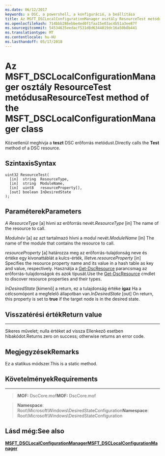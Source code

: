 ```yaml
---
ms.date: 06/12/2017
keywords: a DSC, a powershell, a konfiguráció, a beállítása
title: Az MSFT_DSCLocalConfigurationManager osztály ResourceTest metódusa
ms.openlocfilehash: 714bbb286ebbe4ed0f1faa15e03ac4b51a3ee87f
ms.sourcegitcommit: 54534635eedacf531d8d6344019dc16a50b8b441
ms.translationtype: MT
ms.contentlocale: hu-HU
ms.lasthandoff: 05/17/2018
---
```

# <a name="resourcetest-method-of-the-msftdsclocalconfigurationmanager-class"></a><span data-ttu-id="59048-103">Az MSFT_DSCLocalConfigurationManager osztály ResourceTest metódusa</span><span class="sxs-lookup"><span data-stu-id="59048-103">ResourceTest method of the MSFT_DSCLocalConfigurationManager class</span></span>

<span data-ttu-id="59048-104">Közvetlenül meghívja a **teszt** DSC erőforrás metódust.</span><span class="sxs-lookup"><span data-stu-id="59048-104">Directly calls the **Test** method of a DSC resource.</span></span>

<a name="syntax"></a><span data-ttu-id="59048-105">Szintaxis</span><span class="sxs-lookup"><span data-stu-id="59048-105">Syntax</span></span>
------

```mof
uint32 ResourceTest(
  [in]  string  ResourceType,
  [in]  string  ModuleName,
  [in]  uint8   resourceProperty[],
  [out] boolean InDesiredState
);
```

<a name="parameters"></a><span data-ttu-id="59048-106">Paraméterek</span><span class="sxs-lookup"><span data-stu-id="59048-106">Parameters</span></span>
----------

<span data-ttu-id="59048-107">*A ResourceType* \[a\] hívni az erőforrás nevét.</span><span class="sxs-lookup"><span data-stu-id="59048-107">*ResourceType* \[in\] The name of the resource to call.</span></span>

<span data-ttu-id="59048-108">*Modulnév* \[a\] az azt tartalmazó hívni a modul nevét.</span><span class="sxs-lookup"><span data-stu-id="59048-108">*ModuleName* \[in\] The name of the module that contains the resource to call.</span></span>

<span data-ttu-id="59048-109">*resourceProperty* \[a\] határozza meg az erőforrás-tulajdonság neve és értéke egy kivonattáblát a kulcs-érték, illetve.</span><span class="sxs-lookup"><span data-stu-id="59048-109">*resourceProperty* \[in\] Specifies the resource property name and its value in a hash table as key and value, respectively.</span></span> <span data-ttu-id="59048-110">Használja a [Get-DscResource](https://technet.microsoft.com/library/dn521625.aspx) parancsmag az erőforrás-tulajdonságok és azok típusát.</span><span class="sxs-lookup"><span data-stu-id="59048-110">Use the [Get-DscResource](https://technet.microsoft.com/library/dn521625.aspx) cmdlet to discover resource properties and their types.</span></span>

<span data-ttu-id="59048-111">*InDesiredState* \[kimenő\] a return, ez a tulajdonság értéke **igaz** Ha a célcsomópont a megfelelő állapotban van.</span><span class="sxs-lookup"><span data-stu-id="59048-111">*InDesiredState* \[out\] On return, this property is set to **true** if the target node is in the desired state.</span></span>

## <a name="return-value"></a><span data-ttu-id="59048-112">Visszatérési érték</span><span class="sxs-lookup"><span data-stu-id="59048-112">Return value</span></span>
------------

<span data-ttu-id="59048-113">Sikeres művelet; nulla értéket ad vissza Ellenkező esetben hibakódot.</span><span class="sxs-lookup"><span data-stu-id="59048-113">Returns zero on success; otherwise returns an error code.</span></span>

## <a name="remarks"></a><span data-ttu-id="59048-114">Megjegyzések</span><span class="sxs-lookup"><span data-stu-id="59048-114">Remarks</span></span>

<span data-ttu-id="59048-115">Ez a statikus módszer.</span><span class="sxs-lookup"><span data-stu-id="59048-115">This is a static method.</span></span>

## <a name="requirements"></a><span data-ttu-id="59048-116">Követelmények</span><span class="sxs-lookup"><span data-stu-id="59048-116">Requirements</span></span>
------------
><span data-ttu-id="59048-117">**MOF:** DscCore.mof</span><span class="sxs-lookup"><span data-stu-id="59048-117">**MOF:** DscCore.mof</span></span>

><span data-ttu-id="59048-118">**Namespace**: Root\Microsoft\Windows\DesiredStateConfiguration</span><span class="sxs-lookup"><span data-stu-id="59048-118">**Namespace**: Root\Microsoft\Windows\DesiredStateConfiguration</span></span>


## <a name="see-also"></a><span data-ttu-id="59048-119">Lásd még:</span><span class="sxs-lookup"><span data-stu-id="59048-119">See also</span></span>


[<span data-ttu-id="59048-120">**MSFT_DSCLocalConfigurationManager**</span><span class="sxs-lookup"><span data-stu-id="59048-120">**MSFT_DSCLocalConfigurationManager**</span></span>](msft-dsclocalconfigurationmanager.md)